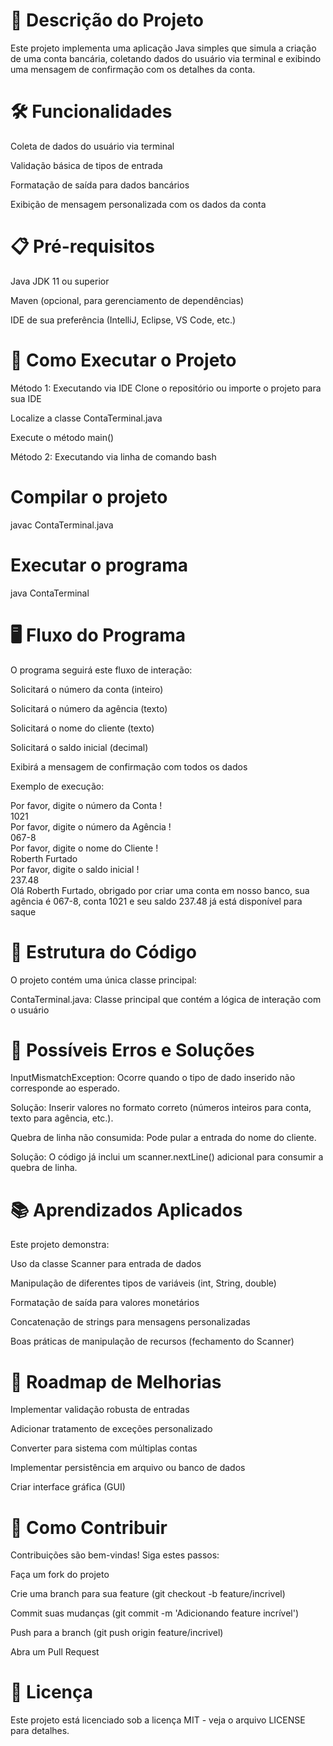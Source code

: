 # 📝 Descrição do Projeto
Este projeto implementa uma aplicação Java simples que simula a criação de uma conta bancária, coletando dados do usuário via terminal e exibindo uma mensagem de confirmação com os detalhes da conta.

# 🛠️ Funcionalidades
Coleta de dados do usuário via terminal

Validação básica de tipos de entrada

Formatação de saída para dados bancários

Exibição de mensagem personalizada com os dados da conta

# 📋 Pré-requisitos
Java JDK 11 ou superior

Maven (opcional, para gerenciamento de dependências)

IDE de sua preferência (IntelliJ, Eclipse, VS Code, etc.)

# 🚀 Como Executar o Projeto
Método 1: Executando via IDE
Clone o repositório ou importe o projeto para sua IDE

Localize a classe ContaTerminal.java

Execute o método main()

Método 2: Executando via linha de comando
bash
# Compilar o projeto
javac ContaTerminal.java

# Executar o programa
java ContaTerminal  
# 🖥️ Fluxo do Programa
O programa seguirá este fluxo de interação:

Solicitará o número da conta (inteiro)

Solicitará o número da agência (texto)

Solicitará o nome do cliente (texto)

Solicitará o saldo inicial (decimal)

Exibirá a mensagem de confirmação com todos os dados

Exemplo de execução:

Por favor, digite o número da Conta !  
1021  
Por favor, digite o número da Agência !  
067-8  
Por favor, digite o nome do Cliente !  
Roberth Furtado  
Por favor, digite o saldo inicial !  
237.48  
Olá Roberth Furtado, obrigado por criar uma conta em nosso banco, sua agência é 067-8, conta 1021 e seu saldo 237.48 já está disponível para saque  
# 🧩 Estrutura do Código
O projeto contém uma única classe principal:

ContaTerminal.java: Classe principal que contém a lógica de interação com o usuário

# 🛑 Possíveis Erros e Soluções
InputMismatchException: Ocorre quando o tipo de dado inserido não corresponde ao esperado.

Solução: Inserir valores no formato correto (números inteiros para conta, texto para agência, etc.).

Quebra de linha não consumida: Pode pular a entrada do nome do cliente.

Solução: O código já inclui um scanner.nextLine() adicional para consumir a quebra de linha.

# 📚 Aprendizados Aplicados
Este projeto demonstra:

Uso da classe Scanner para entrada de dados

Manipulação de diferentes tipos de variáveis (int, String, double)

Formatação de saída para valores monetários

Concatenação de strings para mensagens personalizadas

Boas práticas de manipulação de recursos (fechamento do Scanner)

# 📅 Roadmap de Melhorias
Implementar validação robusta de entradas

Adicionar tratamento de exceções personalizado

Converter para sistema com múltiplas contas

Implementar persistência em arquivo ou banco de dados

Criar interface gráfica (GUI)

# 🤝 Como Contribuir
Contribuições são bem-vindas! Siga estes passos:

Faça um fork do projeto

Crie uma branch para sua feature (git checkout -b feature/incrivel)

Commit suas mudanças (git commit -m 'Adicionando feature incrível')

Push para a branch (git push origin feature/incrivel)

Abra um Pull Request

# 📜 Licença
Este projeto está licenciado sob a licença MIT - veja o arquivo LICENSE para detalhes.

